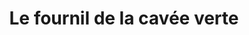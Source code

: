 ---
title: "Le fournil de la cavée verte"
url: /le-havre/le-fournil-de-la-cavee-verte/
shop: boulangerie
---